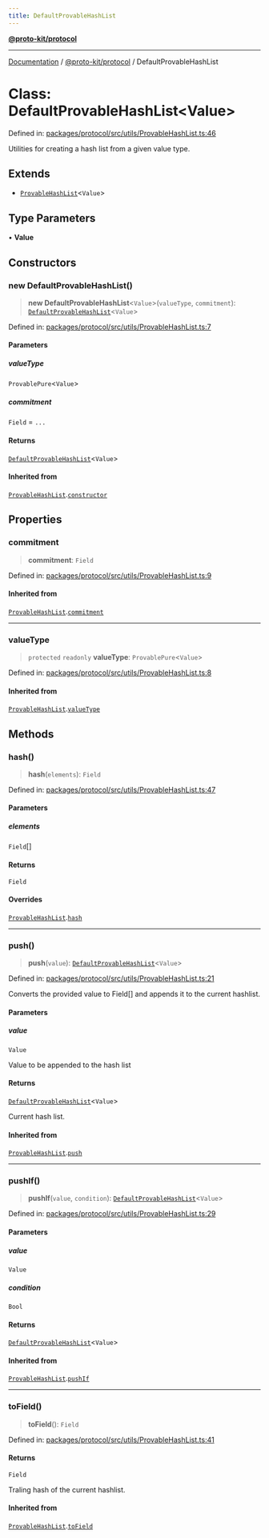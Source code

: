 ```yaml
---
title: DefaultProvableHashList
---
```


[**@proto-kit/protocol**](../README.md)

***

[Documentation](../../../README.md) / [@proto-kit/protocol](../README.md) / DefaultProvableHashList

# Class: DefaultProvableHashList\<Value\>

Defined in: [packages/protocol/src/utils/ProvableHashList.ts:46](https://github.com/proto-kit/framework/blob/b953c754e500c62f01fbbd6d09adfb2f5577269d/packages/protocol/src/utils/ProvableHashList.ts#L46)

Utilities for creating a hash list from a given value type.

## Extends

- [`ProvableHashList`](ProvableHashList.md)\<`Value`\>

## Type Parameters

• **Value**

## Constructors

### new DefaultProvableHashList()

> **new DefaultProvableHashList**\<`Value`\>(`valueType`, `commitment`): [`DefaultProvableHashList`](DefaultProvableHashList.md)\<`Value`\>

Defined in: [packages/protocol/src/utils/ProvableHashList.ts:7](https://github.com/proto-kit/framework/blob/b953c754e500c62f01fbbd6d09adfb2f5577269d/packages/protocol/src/utils/ProvableHashList.ts#L7)

#### Parameters

##### valueType

`ProvablePure`\<`Value`\>

##### commitment

`Field` = `...`

#### Returns

[`DefaultProvableHashList`](DefaultProvableHashList.md)\<`Value`\>

#### Inherited from

[`ProvableHashList`](ProvableHashList.md).[`constructor`](ProvableHashList.md#constructors)

## Properties

### commitment

> **commitment**: `Field`

Defined in: [packages/protocol/src/utils/ProvableHashList.ts:9](https://github.com/proto-kit/framework/blob/b953c754e500c62f01fbbd6d09adfb2f5577269d/packages/protocol/src/utils/ProvableHashList.ts#L9)

#### Inherited from

[`ProvableHashList`](ProvableHashList.md).[`commitment`](ProvableHashList.md#commitment-1)

***

### valueType

> `protected` `readonly` **valueType**: `ProvablePure`\<`Value`\>

Defined in: [packages/protocol/src/utils/ProvableHashList.ts:8](https://github.com/proto-kit/framework/blob/b953c754e500c62f01fbbd6d09adfb2f5577269d/packages/protocol/src/utils/ProvableHashList.ts#L8)

#### Inherited from

[`ProvableHashList`](ProvableHashList.md).[`valueType`](ProvableHashList.md#valuetype-1)

## Methods

### hash()

> **hash**(`elements`): `Field`

Defined in: [packages/protocol/src/utils/ProvableHashList.ts:47](https://github.com/proto-kit/framework/blob/b953c754e500c62f01fbbd6d09adfb2f5577269d/packages/protocol/src/utils/ProvableHashList.ts#L47)

#### Parameters

##### elements

`Field`[]

#### Returns

`Field`

#### Overrides

[`ProvableHashList`](ProvableHashList.md).[`hash`](ProvableHashList.md#hash)

***

### push()

> **push**(`value`): [`DefaultProvableHashList`](DefaultProvableHashList.md)\<`Value`\>

Defined in: [packages/protocol/src/utils/ProvableHashList.ts:21](https://github.com/proto-kit/framework/blob/b953c754e500c62f01fbbd6d09adfb2f5577269d/packages/protocol/src/utils/ProvableHashList.ts#L21)

Converts the provided value to Field[] and appends it to
the current hashlist.

#### Parameters

##### value

`Value`

Value to be appended to the hash list

#### Returns

[`DefaultProvableHashList`](DefaultProvableHashList.md)\<`Value`\>

Current hash list.

#### Inherited from

[`ProvableHashList`](ProvableHashList.md).[`push`](ProvableHashList.md#push)

***

### pushIf()

> **pushIf**(`value`, `condition`): [`DefaultProvableHashList`](DefaultProvableHashList.md)\<`Value`\>

Defined in: [packages/protocol/src/utils/ProvableHashList.ts:29](https://github.com/proto-kit/framework/blob/b953c754e500c62f01fbbd6d09adfb2f5577269d/packages/protocol/src/utils/ProvableHashList.ts#L29)

#### Parameters

##### value

`Value`

##### condition

`Bool`

#### Returns

[`DefaultProvableHashList`](DefaultProvableHashList.md)\<`Value`\>

#### Inherited from

[`ProvableHashList`](ProvableHashList.md).[`pushIf`](ProvableHashList.md#pushif)

***

### toField()

> **toField**(): `Field`

Defined in: [packages/protocol/src/utils/ProvableHashList.ts:41](https://github.com/proto-kit/framework/blob/b953c754e500c62f01fbbd6d09adfb2f5577269d/packages/protocol/src/utils/ProvableHashList.ts#L41)

#### Returns

`Field`

Traling hash of the current hashlist.

#### Inherited from

[`ProvableHashList`](ProvableHashList.md).[`toField`](ProvableHashList.md#tofield)
